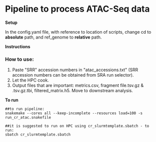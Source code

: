 # Pipeline to process ATAC-Seq data 

**Setup**

In the config.yaml file, with reference to location of scripts, change cd to **absolute** path, and ref_genome to **relative** path.

**Instructions**

### How to use:
1) Paste "SRR" accession numbers in "atac_accessions.txt" (SRR accession numbers can be obtained from SRA run selector).
2) Let the HPC cook.
3) Output files that are important: metrics.csv, fragment file.tsv.gz & .tsv.gz.tbi, filtered_matrix.h5. Move to downstream analysis.

**To run**
```
##to run pipeline:
snakemake --cores all --keep-incomplete --resources load=100 -s run_cr_atac.snakefile

##it is suggested to run on HPC using cr_slurmtemplate.sbatch - to run:
sbatch cr_slurmtemplate.sbatch
```

